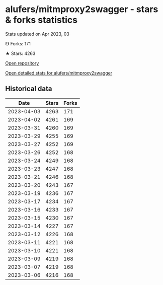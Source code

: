 # alufers/mitmproxy2swagger - stars & forks statistics

Stats updated on Apr 2023, 03

☋ Forks: 171

★ Stars: 4263

[Open repository](https://github.com/alufers/mitmproxy2swagger)

[Open detailed stats for alufers/mitmproxy2swagger](https://reviewgithub.com/rep/alufers/mitmproxy2swagger)

## Historical data
| Date | Stars | Forks |
|------|-------|-------|
| 2023-04-03 | 4263 | 171 | 
| 2023-04-02 | 4261 | 169 | 
| 2023-03-31 | 4260 | 169 | 
| 2023-03-29 | 4255 | 169 | 
| 2023-03-27 | 4252 | 169 | 
| 2023-03-26 | 4252 | 168 | 
| 2023-03-24 | 4249 | 168 | 
| 2023-03-23 | 4247 | 168 | 
| 2023-03-21 | 4246 | 168 | 
| 2023-03-20 | 4243 | 167 | 
| 2023-03-19 | 4236 | 167 | 
| 2023-03-17 | 4234 | 167 | 
| 2023-03-16 | 4233 | 167 | 
| 2023-03-15 | 4230 | 167 | 
| 2023-03-14 | 4227 | 167 | 
| 2023-03-12 | 4226 | 168 | 
| 2023-03-11 | 4221 | 168 | 
| 2023-03-10 | 4221 | 168 | 
| 2023-03-09 | 4219 | 168 | 
| 2023-03-07 | 4219 | 168 | 
| 2023-03-06 | 4216 | 168 | 


